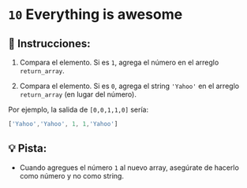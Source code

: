 # `10` Everything is awesome

## 📝 Instrucciones:

1. Compara el elemento. Si es `1`, agrega el número en el arreglo `return_array`.

2. Compara el elemento. Si es `0`, agrega el string `'Yahoo'` en el arreglo `return_array` (en lugar del número).

Por ejemplo, la salida de `[0,0,1,1,0]` sería:

```js
['Yahoo','Yahoo', 1, 1,'Yahoo']
```

## 💡 Pista:

+ Cuando agregues el número `1` al nuevo array, asegúrate de hacerlo como número y no como string. 
